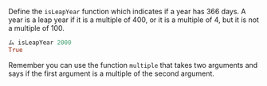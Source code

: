 Define the `isLeapYear` function which indicates if a year has 366 days. A year is a leap year if it is a multiple of 400, or it is a multiple of 4, but it is not a multiple of 100.


```haskell
ム isLeapYear 2000
True
```

Remember you can use the function `multiple` that takes two arguments and says if the first argument is a multiple of the second argument.

